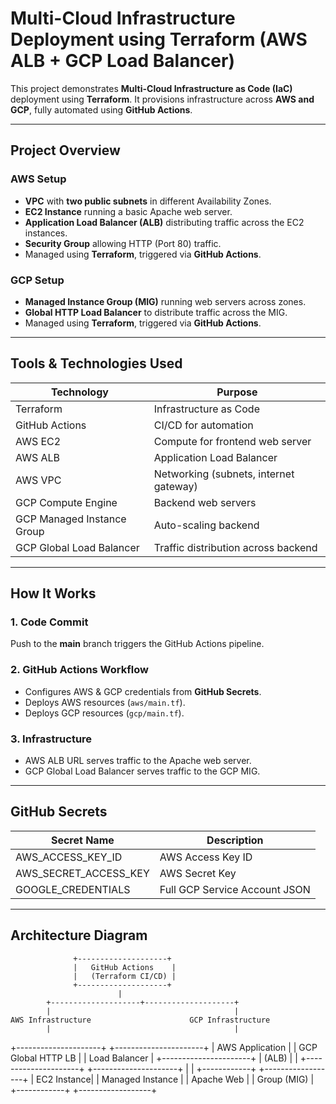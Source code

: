 # Multi-Cloud Infrastructure Deployment using Terraform (AWS ALB + GCP Load Balancer)

This project demonstrates **Multi-Cloud Infrastructure as Code (IaC)** deployment using **Terraform**. It provisions infrastructure across **AWS and GCP**, fully automated using **GitHub Actions**.

---

##  Project Overview

### AWS Setup
-  **VPC** with **two public subnets** in different Availability Zones.
-  **EC2 Instance** running a basic Apache web server.
-  **Application Load Balancer (ALB)** distributing traffic across the EC2 instances.
-  **Security Group** allowing HTTP (Port 80) traffic.
-  Managed using **Terraform**, triggered via **GitHub Actions**.

### GCP Setup
-  **Managed Instance Group (MIG)** running web servers across zones.
-  **Global HTTP Load Balancer** to distribute traffic across the MIG.
-  Managed using **Terraform**, triggered via **GitHub Actions**.

---

## Tools & Technologies Used

| Technology  | Purpose |
|-------------|---------|
| Terraform   | Infrastructure as Code |
| GitHub Actions | CI/CD for automation |
| AWS EC2     | Compute for frontend web server |
| AWS ALB     | Application Load Balancer |
| AWS VPC     | Networking (subnets, internet gateway) |
| GCP Compute Engine | Backend web servers |
| GCP Managed Instance Group | Auto-scaling backend |
| GCP Global Load Balancer | Traffic distribution across backend |

---

##  How It Works

### 1. Code Commit
Push to the **main** branch triggers the GitHub Actions pipeline.

### 2. GitHub Actions Workflow
- Configures AWS & GCP credentials from **GitHub Secrets**.
- Deploys AWS resources (`aws/main.tf`).
- Deploys GCP resources (`gcp/main.tf`).

### 3. Infrastructure
- AWS ALB URL serves traffic to the Apache web server.
- GCP Global Load Balancer serves traffic to the GCP MIG.

---

## GitHub Secrets

| Secret Name               | Description |
|--------------------|-----------------|
| AWS_ACCESS_KEY_ID  | AWS Access Key ID |
| AWS_SECRET_ACCESS_KEY | AWS Secret Key |
| GOOGLE_CREDENTIALS | Full GCP Service Account JSON |

---

## Architecture Diagram

                  +--------------------+
                  |   GitHub Actions    |
                  |   (Terraform CI/CD) |
                  +--------------------+
                            |
            +--------------------+--------------------+
            |                                         |
    AWS Infrastructure                      GCP Infrastructure
            |                                         |
+---------------------+                +----------------------+
|  AWS Application     |                | GCP Global HTTP LB   |
|  Load Balancer       |                +----------------------+
|   (ALB)              |                            |
+---------------------+                 +---------------------+
            |                                          |
      +------------+                            +------------------+
      | EC2 Instance|                            | Managed Instance |
      | Apache Web  |                            | Group (MIG)      |
      +------------+                            +------------------+
